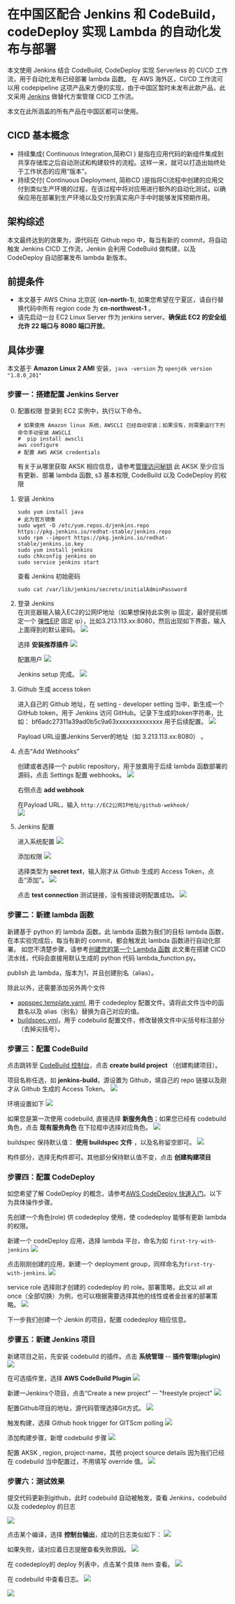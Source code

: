 # 在中国区配合 Jenkins 和 CodeBuild，codeDeploy 实现 Lambda 的自动化发布与部署

本文使用 Jenkins 结合 CodeBuild, CodeDeploy 实现 Serverless 的 CI/CD 工作流，用于自动化发布已经部署 lambda 函数。
在 AWS 海外区，CI/CD 工作流可以用 codepipeline 这项产品来方便的实现，由于中国区暂时未发布此款产品，此文采用 [Jenkins](https://jenkins.io/zh/) 做替代方案管理 CICD 工作流。

本文在此所涵盖的所有产品在中国区都可以使用。

## CICD 基本概念

- 持续集成( Continuous Integration,简称CI ) 是指在应用代码的新组件集成到共享存储库之后自动测试和构建软件的流程。这样一来，就可以打造出始终处于工作状态的应用“版本”。
- 持续交付( Continuous Deployment, 简称CD )是指将CI流程中创建的应用交付到类似生产环境的过程，在该过程中将对应用进行额外的自动化测试，以确保应用在部署到生产环境以及交付到真实用户手中时能够发挥预期作用。

## 架构综述
本文最终达到的效果为，源代码在 Github repo 中，每当有新的 commit，将自动触发 Jenkins CICD 工作流，Jenkin 会利用 CodeBuild 做构建，以及CodeDeploy 自动部署发布 lambda 新版本。

## 前提条件
- 本文基于 AWS China 北京区 (**cn-north-1**), 如果您希望在宁夏区，请自行替换代码中所有 region code 为 **cn-northwest-1** 。
- 请先启动一台 EC2 Linux Server 作为 jenkins server。**确保此 EC2 的安全组允许 22 端口与 8080 端口开放**。

## 具体步骤
本文基于 **Amazon Linux 2 AMI** 安装，```java -version``` 为 ```openjdk version "1.8.0_201"```

### 步骤一：搭建配置 Jenkins Server

0. 配置权限 
   登录到 EC2 实例中，执行以下命令。
   ```
   # 如果使用 Amazon linux 系统，AWSCLI 已经自动安装；如果没有，则需要运行下列命令手动安装 AWSCLI
   #  pip install awscli
   aws configure 
   # 配置 AWS AKSK credentials
   ```
   有关于从哪里获取 AKSK 相应信息，请参考[管理访问秘钥](https://docs.aws.amazon.com/zh_cn/IAM/latest/UserGuide/id_credentials_access-keys.html#Using_CreateAccessKey)
   此 AKSK 至少应当有更新、部署 lambda 函数, s3 基本权限, CodeBuild 以及 CodeDeploy 的权限

1. 安装 Jenkins      
   ```
   sudo yum install java
   # 此为官方镜像
   sudo wget -O /etc/yum.repos.d/jenkins.repo https://pkg.jenkins.io/redhat-stable/jenkins.repo
   sudo rpm --import https://pkg.jenkins.io/redhat-stable/jenkins.io.key
   sudo yum install jenkins
   sudo chkconfig jenkins on
   sudo service jenkins start
   ``` 
   
   查看 Jenkins 初始密码
   ```
   sudo cat /var/lib/jenkins/secrets/initialAdminPassword
   ```   
   
1. 登录 Jenkins   
   在浏览器输入输入EC2的公网IP地址（如果想保持此实例 ip 固定，最好提前绑定一个 [弹性EIP](https://docs.aws.amazon.com/zh_cn/AWSEC2/latest/UserGuide/elastic-ip-addresses-eip.html) 固定 ip），比如3.213.113.xx:8080，然后出现如下界面，输入上面得到的默认密码。
   ![](img/jenkins-initial.png)

   选择 **安装推荐插件**
   ![](img/get-started.png)

   配置用户
   ![](img/create-username.png)

   Jenkins setup 完成。
   ![](img/jenkins-ready.png)

1. Github 生成 access token

   进入自己的 Github 地址，在 setting - developer setting 当中，新生成一个 GitHub token，用于 Jenkins 访问 GitHub。记录下生成的token字符串，比如： bf6adc27311a39ad0b5c9a63xxxxxxxxxxxxxx 用于后续配置。
   ![](img/generate-token.png)

   Payload URL设置Jenkins Server的地址（如 3.213.113.xx:8080） 。

1. 点击“Add Webhooks”

   创建或者选择一个 public repository，用于放置用于后续 lambda 函数部署的源码，点击 Settings 配置 webhooks。
   ![](img/settings-webhook.png)

   右侧点击 **add webhook**
   
   在Payload URL，输入 ```http://EC2公网IP地址/github-wekhook/```  
   ![](img/webhook.png)

1. Jenkins 配置

   进入系统配置
   ![](img/configure-system.png)

   添加权限
   ![](img/add-credentials.png)

   选择类型为 **secret text**，输入刚才从 Github 生成的 Access Token，点击“添加”。
   ![](img/add-access-token.png)

   点击 **test connection** 测试链接，没有报错说明配置成功。
   ![](img/test-connection.png)


### 步骤二：新建 lambda 函数
新建基于 python 的 lambda 函数。此 lambda 函数为我们的目标 lambda 函数，在本实验完成后，每当有新的 commit，都会触发此 lambda 函数进行自动化部署。
如您不清楚步骤，请参考[创建您的第一个 Lambda 函数](https://github.com/aws-samples/aws-serverless-workshop-greater-china-region/blob/master/Others_Beginner_Labs/lab1.md) 
此文重在搭建 CICD 流水线，代码会直接用默认生成的 python 代码 lambda_function.py。

publish 此 lambda，版本为1，并且创建别名（alias）。

除此以外，还需要添加另外两个文件 
- [appspec.template.yaml](appspec.template.yaml), 用于 codedeploy 配置文件。请将此文件当中的函数名以及 alias（别名）替换为自己对应的值。
- [buildspec.yml](buildspec.yml)，用于 codebuild 配置文件，修改替换文件中尖括号标注部分（去掉尖括号）。

### 步骤三：配置 CodeBuild
点击跳转至 [CodeBuild 控制台](https://console.amazonaws.cn/codesuite/codebuild/projects?region=cn-north-1)，点击 **create build project** （创建构建项目）。

项目名称任选，如 **jenkins-build**，源设置为 Github，填自己的 repo 链接以及刚才从 Github 生成的 Access Token。
![](img/codebuild-add-source.png)

环境设置如下
![](img/codebuild-OS.png)

如果您是第一次使用 codebuild, 直接选择 **新服务角色**；如果您已经有 codebuild 角色，点击 **现有服务角色** 在下拉框中选择对应角色。
![](img/codebuild-role.png)

buildspec 保持默认值： **使用 buildspec 文件** ，以及名称留空即可。
![](img/codebuild-buildspec.png)

构件部分，选择无构件即可。其他部分保持默认值不变，点击 **创建构建项目**

### 步骤四：配置 CodeDeploy
如您希望了解 CodeDeploy 的概念，请参考[AWS CodeDeploy 快速入门](https://aws.amazon.com/cn/blogs/china/getting-started-with-codedeploy/)。以下为具体操作步骤。

先创建一个角色(role) 供 codedeploy 使用，使 codedeploy 能够有更新 lambda 的权限。

新建一个 codeDeploy 应用，选择 lambda 平台，命名为如 ``first-try-with-jenkins``
![](img/create-deploy-application.png)

点击刚刚创建的应用，新建一个 deployment group，同样命名为``first-try-with-jenkins``.
![](img/create-deployment-group.png)

service role 选择刚才创建的 codedeploy 的 role。部署策略，此文以 all at once（全部切换）为例，也可以根据需要选择其他的线性或者金丝雀的部署策略。
![](img/deployment-policy.png)

下一步我们创建一个 Jenkin 的项目，配置 codedeploy 相应信息。

### 步骤五：新建 Jenkins 项目

新建项目之前，先安装 codebuild 的插件。点击 **系统管理** -- **插件管理(plugin)**
![](img/jenkins-plugin.png)

在可选插件里，选择 **AWS CodeBuild Plugin** 
![](img/jenkins-codebuild-plugin.png)

新建一Jenkins个项目，点击“Create a new project” -- "freestyle project"
![](img/new-item.png)

配置Github项目的地址，源代码管理选择Git方式。
![](img/source-github.png)

触发构建，选择 Github hook trigger for GITScm polling
![](img/add-trigger.png)

添加构建步骤，新增 codebuild 步骤
![](img/add-codebuild-step.png)

配置 AKSK , region, project-name，其他 project source details 因为我们已经在 codebuild 当中配置过，不用填写 override 值。
![](img/codebuild-configuration.png)

### 步骤六：测试效果
提交代码更新到github，此时 codebuild 自动被触发，查看 Jenkins，codebuild 以及 codedeploy 的日志

![](img/jenkins-build-history.png)

点击某个编译，选择 **控制台输出**，成功的日志类似如下：
![](img/jenkins-console-logs.png)

如果失败，请对应着日志提醒查看失败原因。
![](img/jenkins-fail-logs.png)

在 codedeploy的 deploy 列表中，点击某个具体 item 查看。
![](img/codedeploy-history.png)

在 codebuild 中查看日志。
![](img/codebuild-history.png)

![](img/codebuild-detail-log.png)



